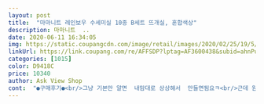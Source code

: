 ```yaml
---
layout: post 
title:  "마마니트 레인보우 수세미실 10종 B세트 뜨개실, 혼합색상" 
description: 마마니트  ..
date: 2020-06-11 16:34:05 
img: https://static.coupangcdn.com/image/retail/images/2020/02/25/19/5/5efca826-f244-428d-8f84-fb74eb8b1ce7.jpg 
linkUrl: https://link.coupang.com/re/AFFSDP?lptag=AF3600438&subid=ahnPublicAsk&pageKey=1299001152&itemId=2312024214&vendorItemId=70308786135&traceid=V0-113-c1b736e52cdc48d3 
categories: [1015] 
color: D9418C 
price: 10340 
author: Ask View Shop 
cont:  "●구매후기●<br/>그냥 기본만 알면  내맘대로 상상해서  만들면됨요ㅋ<br/>근데 원피스 수세미 2개 뜨는 양이에요.<br/> 호빵수세미는 안떠봤지만 2개 뜰수있을거같아요.<br/> 양이 그렇게 적진않고 적당한듯해요.<br/><br/>다른색도 다 이뻐서 이참에 수세미좀 떠볼까하고 산건데 잘산거같아요.<br/><br/>되게  여러개 만들었는데  사진을 다 못찍어놔서ㅜㅜ<br/>두툼해서인지  거품도 잘나고 설거지도 더 잘되는기분ㅎ<br/>물론,  도안볼줄도 몰라서  기본적인거밖에 못하지만ㅋㅋㅋ<br/>색상이 다 너무 이뻐요<br/>색색이 넘 예쁘네요^^<br/>색이 넘이뻐서 원피스 만들어본건데 진짜 굿굿!!<br/>수세미는 3개월인가.<br/> 한달인가.<br/>.<br/> 에  교체하는게  위생상 좋다고 기사본적이있어서 시간남아돌때마다  만드는중ㅎ<br/>식빵수세미 만들려는데 테두리색이 좀 필요해서 이셋트에 딱있길래 주문했어요.<br/><br/>식빵은 저 테두리부분만써서 식빵 5개장도 뜨고 남았어요.<br/><br/>양이 적어서 좀 그렇긴하지만... <br/><br/>여기저기 나눠주고나니까  남는게  없음ㅠㅠ<br/>울동네 아울렛 보다 아주 쬐금 저렴해서 구입근데 실털이 반짝반짝 곧지가 않고 뭉쳐있음보풀 일어난거처럼 수세미떠고 나면 새거 같지않고 여러번 사용한거같음털털함무료 도안도 재구매 여러번 하는데 똑 같은 도안만 계속오고 신경써서 재구매 고객에겐 다른 도안도 보내주심 좋을거 같네요여러개 다양하게 올려놓고 선택할수 있음 좋겠는데ㅎ<br/>원래 사던 실에비하면 양은 엄청 적어요.<br/> 볼차이가 느껴지시져?<br/>일단  젤 조은거는.<br/>  내가 혼자살아서 설거지를 많이하는게 아니라서 수세미를 굉장히 오래쓰게되는데  수세미 새로 사기전까진 계속 쓰게되서  위생상 좋지않을꺼같은데  내가 만들어서 쟁여노면 언제든 수세미교체가 가능해서 조음.<br/><br/>저는 중딩땐가? 기본 사슬뜨기정도만 학교서 배웠었는데  그거만으로도 응용해서  충분히 이것저것 만들수있어용ㅋㅋ<br/>조아요ㅋ 실도 두껍네요  그냥 실만볼땐  잘몰랐는데  막상 떠보니깐 두툼하게  완성되요ㅋㅋ<br/>그냥 기본만 알면  내맘대로 상상해서  만들면됨요ㅋ<br/>근데 원피스 수세미 2개 뜨는 양이에요.<br/> 호빵수세미는 안떠봤지만 2개 뜰수있을거같아요.<br/> 양이 그렇게 적진않고 적당한듯해요.<br/><br/>다른색도 다 이뻐서 이참에 수세미좀 떠볼까하고 산건데 잘산거같아요.<br/><br/>되게  여러개 만들었는데  사진을 다 못찍어놔서ㅜㅜ<br/>두툼해서인지  거품도 잘나고 설거지도 더 잘되는기분ㅎ<br/>물론,  도안볼줄도 몰라서  기본적인거밖에 못하지만ㅋㅋㅋ<br/>색상이 다 너무 이뻐요<br/>색색이 넘 예쁘네요^^<br/>색이 넘이뻐서 원피스 만들어본건데 진짜 굿굿!!<br/>수세미는 3개월인가.<br/> 한달인가.<br/>.<br/> 에  교체하는게  위생상 좋다고 기사본적이있어서 시간남아돌때마다  만드는중ㅎ<br/>식빵수세미 만들려는데 테두리색이 좀 필요해서 이셋트에 딱있길래 주문했어요.<br/><br/>식빵은 저 테두리부분만써서 식빵 5개장도 뜨고 남았어요.<br/><br/>양이 적어서 좀 그렇긴하지만... <br/><br/>여기저기 나눠주고나니까  남는게  없음ㅠㅠ<br/>울동네 아울렛 보다 아주 쬐금 저렴해서 구입근데 실털이 반짝반짝 곧지가 않고 뭉쳐있음보풀 일어난거처럼 수세미떠고 나면 새거 같지않고 여러번 사용한거같음털털함무료 도안도 재구매 여러번 하는데 똑 같은 도안만 계속오고 신경써서 재구매 고객에겐 다른 도안도 보내주심 좋을거 같네요여러개 다양하게 올려놓고 선택할수 있음 좋겠는데ㅎ<br/>원래 사던 실에비하면 양은 엄청 적어요.<br/> 볼차이가 느껴지시져?<br/>일단  젤 조은거는.<br/>  내가 혼자살아서 설거지를 많이하는게 아니라서 수세미를 굉장히 오래쓰게되는데  수세미 새로 사기전까진 계속 쓰게되서  위생상 좋지않을꺼같은데  내가 만들어서 쟁여노면 언제든 수세미교체가 가능해서 조음.<br/><br/>저는 중딩땐가? 기본 사슬뜨기정도만 학교서 배웠었는데  그거만으로도 응용해서  충분히 이것저것 만들수있어용ㅋㅋ<br/>조아요ㅋ 실도 두껍네요  그냥 실만볼땐  잘몰랐는데  막상 떠보니깐 두툼하게  완성되요ㅋㅋ<br/>" 
---
```

